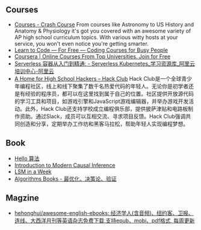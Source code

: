 ## Courses
- [Courses - Crash Course](https://thecrashcourse.com/courses/) From courses like Astronomy to US History and Anatomy & Physiology it's got you covered with an awesome variety of AP high school curriculum topics. With various witty hosts at your service, you won't even notice you're getting smarter.
- [Learn to Code — For Free — Coding Courses for Busy People](https://www.freecodecamp.org/learn/)
- [Coursera | Online Courses From Top Universities. Join for Free](https://www.coursera.org/)
- [Serverless 容器从入门到精通: - Serverless Kubernetes_学习资源库_阿里云培训中心-阿里云](https://edu.aliyun.com/course/314539)
- [A Home for High School Hackers – Hack Club](https://hackclub.com/) Hack Club是一个全球青少年编程社区，线上和线下聚集了数千名热爱代码的年轻人。无论你是初学者还是有经验的程序员，都可以在这里找到属于自己的位置。社区提供开放源代码的学习工具和项目，如游戏引擎和JavaScript游戏编辑器，并举办游戏开发活动。此外，Hack Club还支持学校成立编程俱乐部，提供披萨津贴和电路板制作资助。通过Slack，成员可以互相交流、寻求项目反馈。Hack Club强调共同创造和分享，定期举办工作坊和黑客马拉松，帮助年轻人实现编程梦想。

## Book
- [Hello 算法](https://www.hello-algo.com/chapter_paperbook/)
- [Introduction to Modern Causal Inference](https://alejandroschuler.github.io/mci/introduction-to-modern-causal-inference.html)
- [LSM in a Week](https://skyzh.github.io/mini-lsm/)
- [Algorithms Books - 最优化、决策论、验证](https://algorithmsbook.com/)

## Magzine
- [hehonghui/awesome-english-ebooks: 经济学人(含音频)、纽约客、卫报、连线、大西洋月刊等英语杂志免费下载,支持epub、mobi、pdf格式, 每周更新](https://github.com/hehonghui/awesome-english-ebooks/tree/master)
